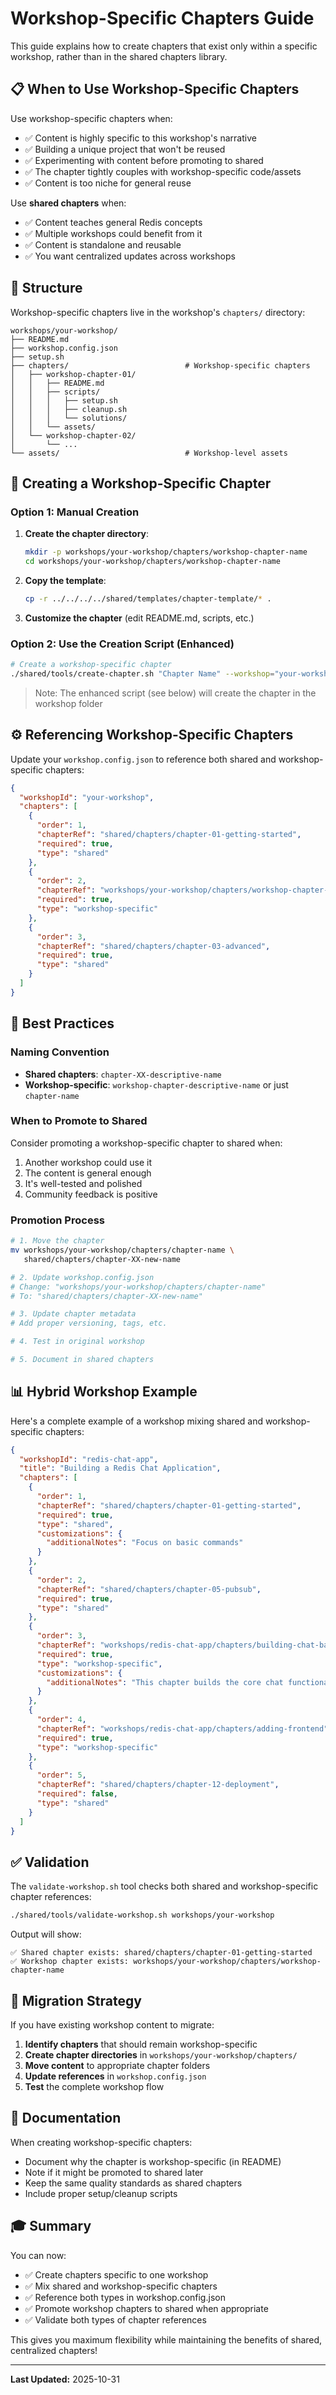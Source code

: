 # Workshop-Specific Chapters Guide

This guide explains how to create chapters that exist only within a specific workshop, rather than in the shared chapters library.

## 📋 When to Use Workshop-Specific Chapters

Use workshop-specific chapters when:

- ✅ Content is highly specific to this workshop's narrative
- ✅ Building a unique project that won't be reused
- ✅ Experimenting with content before promoting to shared
- ✅ The chapter tightly couples with workshop-specific code/assets
- ✅ Content is too niche for general reuse

Use **shared chapters** when:

- ✅ Content teaches general Redis concepts
- ✅ Multiple workshops could benefit from it
- ✅ Content is standalone and reusable
- ✅ You want centralized updates across workshops

## 📁 Structure

Workshop-specific chapters live in the workshop's `chapters/` directory:

```
workshops/your-workshop/
├── README.md
├── workshop.config.json
├── setup.sh
├── chapters/                          # Workshop-specific chapters
│   ├── workshop-chapter-01/
│   │   ├── README.md
│   │   ├── scripts/
│   │   │   ├── setup.sh
│   │   │   ├── cleanup.sh
│   │   │   └── solutions/
│   │   └── assets/
│   └── workshop-chapter-02/
│       └── ...
└── assets/                            # Workshop-level assets
```

## 🚀 Creating a Workshop-Specific Chapter

### Option 1: Manual Creation

1. **Create the chapter directory**:
   ```bash
   mkdir -p workshops/your-workshop/chapters/workshop-chapter-name
   cd workshops/your-workshop/chapters/workshop-chapter-name
   ```

2. **Copy the template**:
   ```bash
   cp -r ../../../../shared/templates/chapter-template/* .
   ```

3. **Customize the chapter** (edit README.md, scripts, etc.)

### Option 2: Use the Creation Script (Enhanced)

```bash
# Create a workshop-specific chapter
./shared/tools/create-chapter.sh "Chapter Name" --workshop="your-workshop"
```

> Note: The enhanced script (see below) will create the chapter in the workshop folder

## ⚙️ Referencing Workshop-Specific Chapters

Update your `workshop.config.json` to reference both shared and workshop-specific chapters:

```json
{
  "workshopId": "your-workshop",
  "chapters": [
    {
      "order": 1,
      "chapterRef": "shared/chapters/chapter-01-getting-started",
      "required": true,
      "type": "shared"
    },
    {
      "order": 2,
      "chapterRef": "workshops/your-workshop/chapters/workshop-chapter-name",
      "required": true,
      "type": "workshop-specific"
    },
    {
      "order": 3,
      "chapterRef": "shared/chapters/chapter-03-advanced",
      "required": true,
      "type": "shared"
    }
  ]
}
```

## 🎯 Best Practices

### Naming Convention

- **Shared chapters**: `chapter-XX-descriptive-name`
- **Workshop-specific**: `workshop-chapter-descriptive-name` or just `chapter-name`

### When to Promote to Shared

Consider promoting a workshop-specific chapter to shared when:

1. Another workshop could use it
2. The content is general enough
3. It's well-tested and polished
4. Community feedback is positive

### Promotion Process

```bash
# 1. Move the chapter
mv workshops/your-workshop/chapters/chapter-name \
   shared/chapters/chapter-XX-new-name

# 2. Update workshop.config.json
# Change: "workshops/your-workshop/chapters/chapter-name"
# To: "shared/chapters/chapter-XX-new-name"

# 3. Update chapter metadata
# Add proper versioning, tags, etc.

# 4. Test in original workshop

# 5. Document in shared chapters
```

## 📊 Hybrid Workshop Example

Here's a complete example of a workshop mixing shared and workshop-specific chapters:

```json
{
  "workshopId": "redis-chat-app",
  "title": "Building a Redis Chat Application",
  "chapters": [
    {
      "order": 1,
      "chapterRef": "shared/chapters/chapter-01-getting-started",
      "required": true,
      "type": "shared",
      "customizations": {
        "additionalNotes": "Focus on basic commands"
      }
    },
    {
      "order": 2,
      "chapterRef": "shared/chapters/chapter-05-pubsub",
      "required": true,
      "type": "shared"
    },
    {
      "order": 3,
      "chapterRef": "workshops/redis-chat-app/chapters/building-chat-backend",
      "required": true,
      "type": "workshop-specific",
      "customizations": {
        "additionalNotes": "This chapter builds the core chat functionality"
      }
    },
    {
      "order": 4,
      "chapterRef": "workshops/redis-chat-app/chapters/adding-frontend",
      "required": true,
      "type": "workshop-specific"
    },
    {
      "order": 5,
      "chapterRef": "shared/chapters/chapter-12-deployment",
      "required": false,
      "type": "shared"
    }
  ]
}
```

## ✅ Validation

The `validate-workshop.sh` tool checks both shared and workshop-specific chapter references:

```bash
./shared/tools/validate-workshop.sh workshops/your-workshop
```

Output will show:
```
✅ Shared chapter exists: shared/chapters/chapter-01-getting-started
✅ Workshop chapter exists: workshops/your-workshop/chapters/workshop-chapter-name
```

## 🔄 Migration Strategy

If you have existing workshop content to migrate:

1. **Identify chapters** that should remain workshop-specific
2. **Create chapter directories** in `workshops/your-workshop/chapters/`
3. **Move content** to appropriate chapter folders
4. **Update references** in `workshop.config.json`
5. **Test** the complete workshop flow

## 📝 Documentation

When creating workshop-specific chapters:

- Document why the chapter is workshop-specific (in README)
- Note if it might be promoted to shared later
- Keep the same quality standards as shared chapters
- Include proper setup/cleanup scripts

## 🎓 Summary

You can now:
- ✅ Create chapters specific to one workshop
- ✅ Mix shared and workshop-specific chapters
- ✅ Reference both types in workshop.config.json
- ✅ Promote workshop chapters to shared when appropriate
- ✅ Validate both types of chapter references

This gives you maximum flexibility while maintaining the benefits of shared, centralized chapters!

---

**Last Updated:** 2025-10-31
